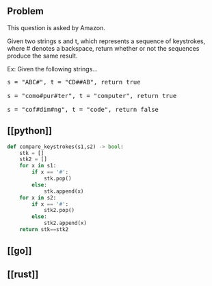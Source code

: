 ## Problem

This question is asked by Amazon.

Given two strings s and t, which represents a sequence of keystrokes, where # denotes a backspace, return whether or not the sequences produce the same result.

Ex: Given the following strings...

<pre>
s = "ABC#", t = "CD##AB", return true

s = "como#pur#ter", t = "computer", return true

s = "cof#dim#ng", t = "code", return false
</pre>

## [[python]]

```python
def compare_keystrokes(s1,s2) -> bool:
    stk = []
    stk2 = []
    for x in s1:
        if x == '#':
            stk.pop()
        else:
            stk.append(x)
    for x in s2:
        if x == '#':
            stk2.pop()
        else:
            stk2.append(x)
    return stk==stk2
```

## [[go]]

## [[rust]]


